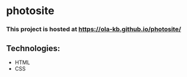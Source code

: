 # photosite

### This project is hosted at https://ola-kb.github.io/photosite/

## Technologies: 
* HTML 
* CSS
